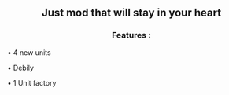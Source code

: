 <div align="center"> 
  <h2>
  Just mod that will stay in your heart 
 </h2>
</div>

<div align="center">
  <h3>
  
  Features :

  </h3>
</div>

<div align="left">
  <p style="font-size:10px;">
  
  • 4 new units

  • Debily

  • 1 Unit factory

  </p>
</div>
